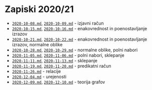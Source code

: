 # Zapiski 2020/21

* [`2020-10-08.md`](2020-10-08.md), [`2020-10-09.md`](2020-10-09.md) - izjavni račun
* [`2020-10-15.md`](2020-10-15.md), [`2020-10-16.md`](2020-10-16.md) - enakovrednost in poenostavljanje izrazov
* [`2020-10-21.md`](2020-10-21.md), [`2020-10-22.md`](2020-10-22.md) - enakovrednost in poenostavljanje izrazov, normalne oblike
* [`2020-10-28.md`](2020-10-28.md), [`2020-10-29.md`](2020-10-29.md) - normalne oblike, polni nabori
* [`2020-11-05.md`](2020-11-05.md), [`2020-11-06.md`](2020-11-06.md) - polni nabori, sklepanje
* [`2020-11-11.md`](2020-11-11.md), [`2020-11-13.md`](2020-11-13.md) - sklepanje
* [`2020-11-19.md`](2020-11-19.md), [`2020-11-20.md`](2020-11-20.md) - predikatni račun
* [`2020-11-26.md`](2020-11-26.md) - relacije
* [`2020-12-04.md`](2020-12-04.md) - urejenosti
* [`2020-12-09.md`](2020-12-09.md), [`2020-12-10.md`](2020-12-10.md) - teorija grafov
